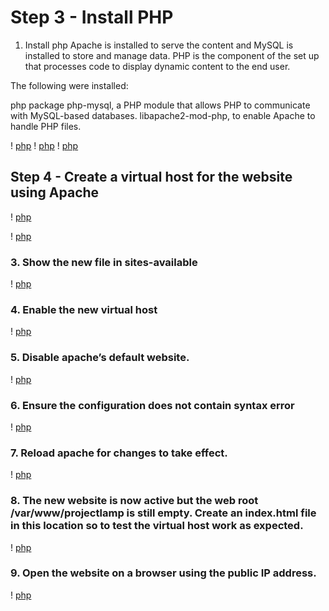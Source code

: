 # Step 3 - Install PHP
1. Install php Apache is installed to serve the content and MySQL is installed to store and manage data. PHP is the component of the set up that processes code to display dynamic content to the end user.

The following were installed:

php package
php-mysql, a PHP module that allows PHP to communicate with MySQL-based databases.
libapache2-mod-php, to enable Apache to handle PHP files.

! [php](Photos\u.png)
! [php](Photos\v.png)
! [php](Photos\w.png)

## Step 4 - Create a virtual host for the website using Apache
! [php](Photos\x.png)

! [php](Photos\z.png)

### 3. Show the new file in sites-available
! [php](Photos\z1.png)

### 4. Enable the new virtual host
! [php](Photos\z2.png)

### 5. Disable apache’s default website.
! [php](Photos\z3.png)

### 6. Ensure the configuration does not contain syntax error
! [php](Photos\z4.png)

### 7. Reload apache for changes to take effect.
! [php](Photos\z5.png)

### 8. The new website is now active but the web root /var/www/projectlamp is still empty. Create an index.html file in this location so to test the virtual host work as expected.
! [php](Photos\z6.png)

### 9. Open the website on a browser using the public IP address.
! [php](Photos\z7.png)
